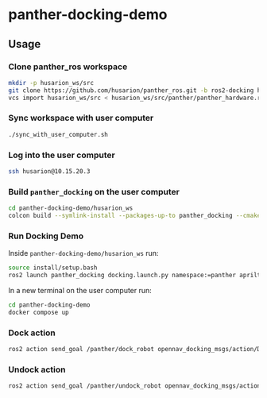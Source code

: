 # panther-docking-demo

## Usage

### Clone panther_ros workspace

```bash
mkdir -p husarion_ws/src
git clone https://github.com/husarion/panther_ros.git -b ros2-docking husarion_ws/src
vcs import husarion_ws/src < husarion_ws/src/panther/panther_hardware.repos
```

### Sync workspace with user computer

```bash
./sync_with_user_computer.sh
```

### Log into the user computer

```bash
ssh husarion@10.15.20.3
```

### Build `panther_docking` on the user computer

```bash
cd panther-docking-demo/husarion_ws
colcon build --symlink-install --packages-up-to panther_docking --cmake-args -DCMAKE_BUILD_TYPE=Release
```

### Run Docking Demo

Inside  `panther-docking-demo/husarion_ws` run:

```bash
source install/setup.bash
ros2 launch panther_docking docking.launch.py namespace:=panther apriltag_id:=0
```

In a new terminal on the user computer run:

```bash
cd panther-docking-demo
docker compose up
```

### Dock action

```bash
ros2 action send_goal /panther/dock_robot opennav_docking_msgs/action/DockRobot " {  dock_type: panther_charging_dock, navigate_to_staging_pose: false, dock_id: main_dock }"
```

### Undock action

```bash
ros2 action send_goal /panther/undock_robot opennav_docking_msgs/action/UndockRobot " {  dock_type: panther_charging_dock }"
```
